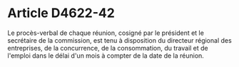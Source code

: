 # Article D4622-42

Le procès-verbal de chaque réunion, cosigné par le président et le secrétaire de la commission, est tenu à disposition du directeur régional des entreprises, de la concurrence, de la consommation, du travail et de l'emploi dans le délai d'un mois à compter de la date de la réunion.